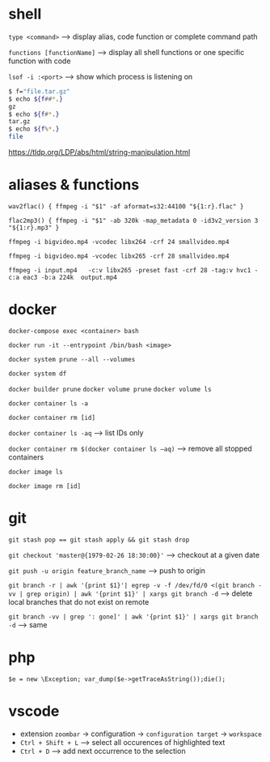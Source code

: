 # shell

`type <command>` --> display alias, code function or complete command path

`functions [functionName]` --> display all shell functions or one specific function with code

`lsof -i :<port>` --> show which process is listening on <port>

```bash
$ f="file.tar.gz"
$ echo ${f##*.}
gz
$ echo ${f#*.}
tar.gz
$ echo ${f%*.}
file
```
https://tldp.org/LDP/abs/html/string-manipulation.html

# aliases & functions

`wav2flac() { ffmpeg -i "$1" -af aformat=s32:44100 "${1:r}.flac" }`

`flac2mp3() { ffmpeg -i "$1" -ab 320k -map_metadata 0 -id3v2_version 3 "${1:r}.mp3" }`

`ffmpeg -i bigvideo.mp4 -vcodec libx264 -crf 24 smallvideo.mp4`

`ffmpeg -i bigvideo.mp4 -vcodec libx265 -crf 28 smallvideo.mp4`

`ffmpeg -i input.mp4   -c:v libx265 -preset fast -crf 28 -tag:v hvc1 -c:a eac3 -b:a 224k  output.mp4`

# docker

`docker-compose exec <container> bash`

`docker run -it --entrypoint /bin/bash <image>`

`docker system prune --all --volumes`

`docker system df`

`docker builder prune`
`docker volume prune`
`docker volume ls`

`docker container ls -a`

`docker container rm [id]`

`docker container ls -aq` --> list IDs only

`docker container rm $(docker container ls –aq)` --> remove all stopped containers

`docker image ls`

`docker image rm [id]`

# git

`git stash pop == git stash apply && git stash drop`

`git checkout 'master@{1979-02-26 18:30:00}'` --> checkout at a given date

`git push -u origin feature_branch_name` --> push to origin

`git branch -r | awk '{print $1}'| egrep -v -f /dev/fd/0 <(git branch -vv | grep origin) | awk '{print $1}' | xargs git branch -d` --> delete local branches that do not exist on remote

`git branch -vv | grep ': gone]' | awk '{print $1}' | xargs git branch -d` --> same

# php
`$e = new \Exception; var_dump($e->getTraceAsString());die();`


# vscode
* extension `zoombar` -> configuration -> `configuration target` -> `workspace`
* `Ctrl + Shift + L` --> select all occurences of highlighted text
* `Ctrl + D` --> add next occurrence to the selection